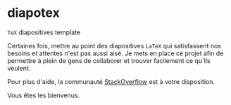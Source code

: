# diapotex
``TeX`` diapositives template

Certaines fois, mettre au point des diapositives `LaTeX` qui satisfassent nos besoins et attentes n'est pas aussi aisé. Je mets en place ce projet afin de permettre à plein de gens de collaborer et trouver facilement ce qu'ils veulent.

Pour plus d'aide, la communauté [StackOverflow](http://tex.stackexchange.com) est à votre disposition.

Vous êtes les bienvenus.
